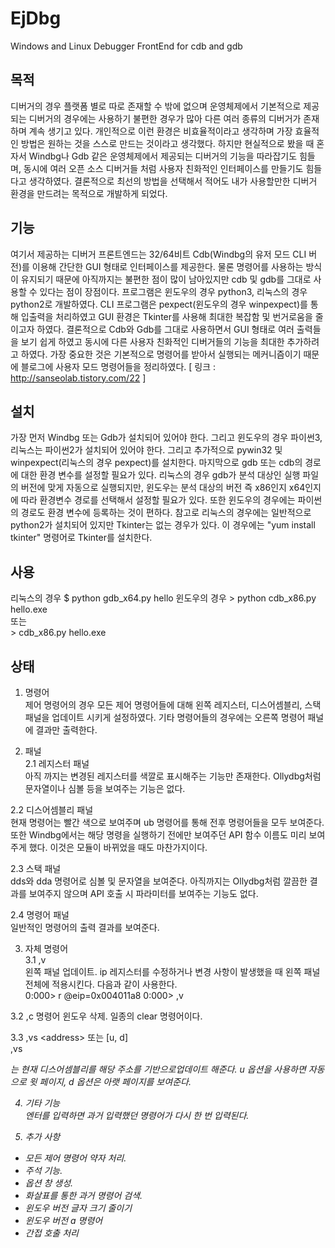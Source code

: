 # EjDbg
Windows and Linux Debugger FrontEnd for cdb and gdb




## 목적
  디버거의 경우 플랫폼 별로 따로 존재할 수 밖에 없으며 운영체제에서 기본적으로 제공되는 디버거의 경우에는 사용하기 불편한 경우가 많아 다른 여러 종류의 디버거가 존재하며 계속 생기고 있다. 개인적으로 이런 환경은 비효율적이라고 생각하며 가장 효율적인 방법은 원하는 것을 스스로 만드는 것이라고 생각했다. 하지만 현실적으로 봤을 때 혼자서 Windbg나 Gdb 같은 운영체제에서 제공되는 디버거의 기능을 따라잡기도 힘들며, 동시에 여러 오픈 소스 디버거들 처럼 사용자 친화적인 인터페이스를 만들기도 힘들다고 생각하였다. 결론적으로 최선의 방법을 선택해서 적어도 내가 사용할만한 디버거 환경을 만드려는 목적으로 개발하게 되었다.




## 기능
  여기서 제공하는 디버거 프론트엔드는 32/64비트 Cdb(Windbg의 유저 모드 CLI 버전)를 이용해 간단한 GUI 형태로 인터페이스를 제공한다. 물론 명령어를 사용하는 방식이 유지되기 때문에 아직까지는 불편한 점이 많이 남아있지만 cdb 및 gdb를 그대로 사용할 수 있다는 점이 장점이다. 프로그램은 윈도우의 경우 python3, 리눅스의 경우 python2로 개발하였다. CLI 프로그램은 pexpect(윈도우의 경우 winpexpect)를 통해 입출력을 처리하였고 GUI 환경은 Tkinter를 사용해 최대한 복잡함 및 번거로움을 줄이고자 하였다. 결론적으로 Cdb와 Gdb를 그대로 사용하면서 GUI 형태로 여러 출력들을 보기 쉽게 하였고 동시에 다른 사용자 친화적인 디버거들의 기능을 최대한 추가하려고 하였다. 가장 중요한 것은 기본적으로 명령어를 받아서 실행되는 메커니즘이기 때문에 블로그에 사용자 모드 명령어들을 정리하였다. [ 링크 : http://sanseolab.tistory.com/22 ]




## 설치
  가장 먼저 Windbg 또는 Gdb가 설치되어 있어야 한다. 그리고 윈도우의 경우 파이썬3, 리눅스는 파이썬2가 설치되어 있어야 한다. 그리고 추가적으로 pywin32 및 winpexpect(리눅스의 경우 pexpect)를 설치한다. 마지막으로 gdb 또는 cdb의 경로에 대한 환경 변수를 설정할 필요가 있다. 리눅스의 경우 gdb가 분석 대상인 실행 파일의 버전에 맞게 자동으로 실행되지만, 윈도우는 분석 대상의 버전 즉 x86인지 x64인지에 따라 환경변수 경로를 선택해서 설정할 필요가 있다. 또한 윈도우의 경우에는 파이썬의 경로도 환경 변수에 등록하는 것이 편하다. 참고로 리눅스의 경우에는 일반적으로 python2가 설치되어 있지만 Tkinter는 없는 경우가 있다. 이 경우에는 "yum install tkinter" 명령어로 Tkinter를 설치한다.




## 사용
리눅스의 경우
$ python gdb_x64.py hello
윈도우의 경우
\> python cdb_x86.py hello.exe<br>
또는<br>
\> cdb_x86.py hello.exe




## 상태
1. 명령어<br>
  제어 명령어의 경우 모든 제어 명령어들에 대해 왼쪽 레지스터, 디스어셈블리, 스택 패널을 업데이트 시키게 설정하였다. 기타 명령어들의 경우에는 오른쪽 명령어 패널에 결과만 출력한다.


2. 패널<br>
2.1 레지스터 패널<br>
  아직 까지는 변경된 레지스터를 색깔로 표시해주는 기능만 존재한다. Ollydbg처럼 문자열이나 심볼 등을 보여주는 기능은 없다.

2.2 디스어셈블리 패널<br>
  현재 명령어는 빨간 색으로 보여주며 ub 명령어를 통해 전후 명령어들을 모두 보여준다. 또한 Windbg에서는 해당 명령을 실행하기 전에만 보여주던 API 함수 이름도 미리 보여주게 했다. 이것은 모듈이 바뀌었을 때도 마찬가지이다.

2.3 스택 패널<br>
  dds와 dda 명령어로 심볼 및 문자열을 보여준다. 아직까지는 Ollydbg처럼 깔끔한 결과를 보여주지 않으며 API 호출 시 파라미터를 보여주는 기능도 없다.

2.4 명령어 패널<br>
  일반적인 명령어의 출력 결과를 보여준다.


3. 자체 명령어<br>
3.1 ,v<br>
  왼쪽 패널 업데이트. ip 레지스터를 수정하거나 변경 사항이 발생했을 때 왼쪽 패널 전체에 적용시킨다. 다음과 같이 사용한다.<br>
0:000> r @eip=0x004011a8
0:000> ,v

3.2 ,c
  명령어 윈도우 삭제. 일종의 clear 명령어이다.

3.3 ,vs \<address\> 또는 [u, d]<br>
  ,vs <address>는 현재 디스어셈블리를 해당 주소를 기반으로업데이트 해준다. u 옵션을 사용하면 자동으로 윗 페이지, d 옵션은 아랫 페이지를 보여준다.


4. 기타 기능<br>
  엔터를 입력하면 과거 입력했던 명령어가 다시 한 번 입력된다.


5. 추가 사항
- 모든 제어 명령어 약자 처리.
- 주석 기능.
- 옵션 창 생성.
- 화살표를 통한 과거 명령어 검색.
- 윈도우 버전 글자 크기 줄이기
- 윈도우 버전 a 명령어
- 간접 호출 처리
